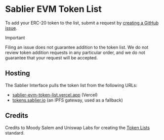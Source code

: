 # Sablier EVM Token List

To add your ERC-20 token to the list, submit a request by
[creating a GitHub issue](https://github.com/sablier-labs/evm-token-list/issues/new?assignees=&labels=token+request&template=token-request.md&title=Add+%7BTOKEN_SYMBOL%7D%3A+%7BTOKEN_NAME%7D).

> [!IMPORTANT]
>
> Filing an issue does not guarantee addition to the token list. We do not review token addition requests in any
> particular order, and we do not guarantee that your request will be accepted.

## Hosting

The Sablier Interface pulls the token list from the following URLs:

- [sablier-evm-token-list.vercel.app](https://sablier-evm-token-list.vercel.app/sablier-evm.tokenlist.json) (Vercel)
- [tokens.sablier.io](https://tokens.sablier.io) (an IPFS gateway, used as a fallback)

## Credits

Credits to Moody Salem and Uniswap Labs for creating the [Token Lists](https://github.com/Uniswap/token-lists) standard.
